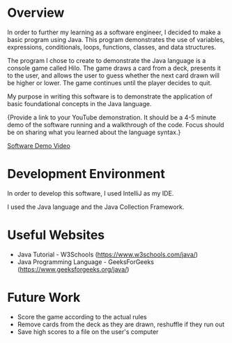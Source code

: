 # Overview

In order to further my learning as a software engineer, I decided to make a basic program using Java. This program demonstrates the use of variables, expressions, conditionals, loops, functions, classes, and data structures.

The program I chose to create to demonstrate the Java language is a console game called Hilo. The game draws a card from a deck, presents it to the user, and allows the user to guess whether the next card drawn will be higher or lower. The game continues until the player decides to quit.

My purpose in writing this software is to demonstrate the application of basic foundational concepts in the Java language.

{Provide a link to your YouTube demonstration.  It should be a 4-5 minute demo of the software running and a walkthrough of the code.  Focus should be on sharing what you learned about the language syntax.}

[Software Demo Video](http://youtube.link.goes.here)

# Development Environment

In order to develop this software, I used IntelliJ as my IDE.

I used the Java language and the Java Collection Framework. 

# Useful Websites

* Java Tutorial - W3Schools (https://www.w3schools.com/java/)
* Java Programming Language - GeeksForGeeks (https://www.geeksforgeeks.org/java/)

# Future Work

* Score the game according to the actual rules
* Remove cards from the deck as they are drawn, reshuffle if they run out
* Save high scores to a file on the user's computer